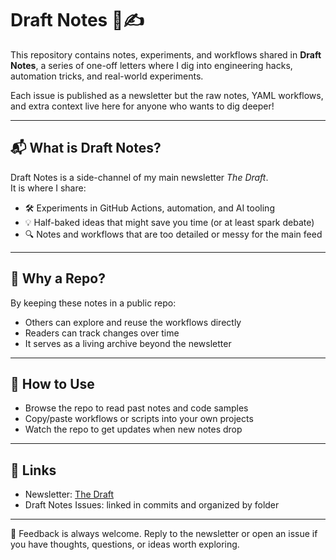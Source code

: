 # Draft Notes 📓✍️

This repository contains notes, experiments, and workflows shared in **Draft Notes**, a series of one-off letters where I dig into engineering hacks, automation tricks, and real-world experiments.

Each issue is published as a newsletter but the raw notes, YAML workflows, and extra context live here for anyone who wants to dig deeper!

---

## 📬 What is Draft Notes?
Draft Notes is a side-channel of my main newsletter *The Draft*.  
It is where I share:
- 🛠 Experiments in GitHub Actions, automation, and AI tooling  
- 💡 Half-baked ideas that might save you time (or at least spark debate)  
- 🔍 Notes and workflows that are too detailed or messy for the main feed  

---

## 🔎 Why a Repo?
By keeping these notes in a public repo:
- Others can explore and reuse the workflows directly  
- Readers can track changes over time  
- It serves as a living archive beyond the newsletter  

---

## 🚀 How to Use
- Browse the repo to read past notes and code samples  
- Copy/paste workflows or scripts into your own projects  
- Watch the repo to get updates when new notes drop  

---

## 📎 Links
- Newsletter: [The Draft](https://thecodedraft-newsletter-ae22b4.beehiiv.com/)  
- Draft Notes Issues: linked in commits and organized by folder  

---

💬 Feedback is always welcome. Reply to the newsletter or open an issue if you have thoughts, questions, or ideas worth exploring.
